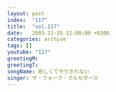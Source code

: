 ```yaml
---
layout: post
index:  "117"
title:  "vol.117"
date:   2003-12-25 12:00:00 +0300
categories: archive
tags: []
youtube: "117"
greetingM: 
greetingT: 
songName: 悲しくてやりきれない
singer: ザ・フォーク・クルセダース
---
```

